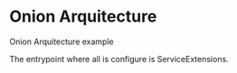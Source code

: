 # Onion Arquitecture
Onion Arquitecture example

The entrypoint where all is configure is ServiceExtensions.

